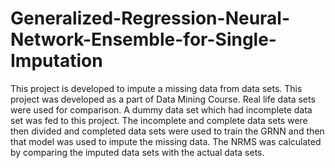 # Generalized-Regression-Neural-Network-Ensemble-for-Single-Imputation
This project is developed to impute a missing data from data sets. This project was developed as a part of Data Mining Course. Real life data sets were used for comparison. A dummy data set which had incomplete data set was fed to this project. The incomplete and complete data sets were then divided and completed data sets were used to train the GRNN and then that model was used to impute the missing data. The NRMS was calculated by comparing the imputed data sets with the actual data sets.
